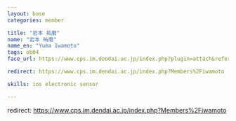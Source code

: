 ```yaml
---
layout: base
categories: member

title: "岩本 祐磨"
name: "岩本 祐磨"
name_en: "Yuma Iwamoto"
tags: ob04
face_url: https://www.cps.im.dendai.ac.jp/index.php?plugin=attach&refer=Members&openfile=nowprinting.png

redirect: https://www.cps.im.dendai.ac.jp/index.php?Members%2Fiwamoto

skills: ios electronic sensor

---
```


redirect: https://www.cps.im.dendai.ac.jp/index.php?Members%2Fiwamoto
